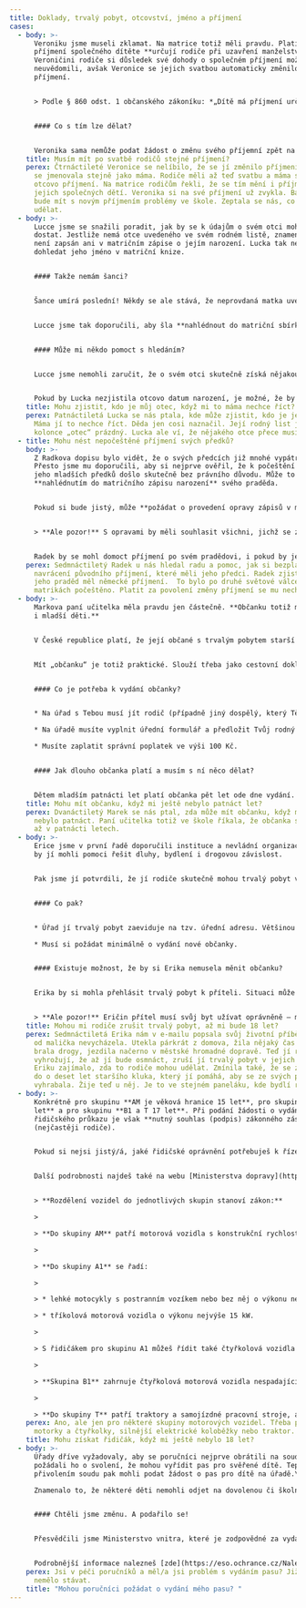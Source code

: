 ```yaml
---
title: Doklady, trvalý pobyt, otcovství, jméno a příjmení
cases:
  - body: >-
      Veroniku jsme museli zklamat. Na matrice totiž měli pravdu. Platí, že
      příjmení společného dítěte **určují rodiče při uzavření manželství**.
      Veroničini rodiče si důsledek své dohody o společném příjmení možná ani
      neuvědomili, avšak Veronice se jejich svatbou automaticky změnilo
      příjmení. 


      > Podle § 860 odst. 1 občanského zákoníku: *„Dítě má příjmení určené při uzavření manželství svých rodičů pro společné děti manželů.“* 


      #### Co s tím lze dělat? 


      Veronika sama nemůže podat žádost o změnu svého příjemní zpět na příjmení původní. Může ale požádat rodiče, aby na matrice podali žádost za ni. Budou však muset zaplatit správní poplatek ve výši 100 Kč.
    title: Musím mít po svatbě rodičů stejné příjmení?
    perex: Čtrnáctileté Veronice se nelíbilo, že se jí změnilo příjmení. Od narození
      se jmenovala stejně jako máma. Rodiče měli až teď svatbu a máma si vzala
      otcovo příjmení. Na matrice rodičům řekli, že se tím mění i příjmení
      jejich společných dětí. Veronika si na své příjmení už zvykla. Bála se, že
      bude mít s novým příjmením problémy ve škole. Zeptala se nás, co by mohla
      udělat.
  - body: >-
      Lucce jsme se snažili poradit, jak by se k údajům o svém otci mohla
      dostat. Jestliže nemá otce uvedeného ve svém rodném listě, znamená to, že
      není zapsán ani v matričním zápise o jejím narození. Lucka tak nemůže
      dohledat jeho jméno v matriční knize.


      #### Takže nemám šanci?


      Šance umírá poslední! Někdy se ale stává, že neprovdaná matka uvede otce svého dítěte na tzv. hlášení o narození, které vyplňuje v porodnici. Pak ale rodiče z nějakého důvodu nedojdou na matriku, aby učinili souhlasné prohlášení o určení otcovství. Otec tak není zapsán do matriky a na rodný list dítěte. Hlášení z porodnice je však podkladem pro matriční zápis a je uschováno v tzv. matriční sbírce listin. **Což byla pro Lucku dobrá zpráva.**


      Lucce jsme tak doporučili, aby šla **nahlédnout do matriční sbírky listin**. Dali jsme jí kontakt na konkrétní krajský úřad, který sbírku vede. Určuje se to podle místa narození dítěte. Lucce jsme doporučili, aby se na krajský úřad předem objednala po telefonu nebo e-mailem. Taky jsme ji poučili, že musí počítat s tím, že za nahlédnutí zaplatí 50 Kč.


      #### Může mi někdo pomoct s hledáním?


      Lucce jsme nemohli zaručit, že o svém otci skutečně získá nějakou informaci. Pokud by však v hlášení o jejím narození bylo uvedeno otcovo jméno, příjmení i datum narození, mohla by hledat dál. Pomoci by jí mohli na úřadě v místě jejího bydliště. Tam by mohla **podat žádost o zprostředkování kontaktu**. Zaplatit by za ni musela 500 Kč. 


      Pokud by Lucka nezjistila otcovo datum narození, je možné, že by vypátrala třeba alespoň jeho jméno a příjmení, případně další informace. Ty by jí mohly pomoci rozpovídat její mámu.
    title: Mohu zjistit, kdo je můj otec, když mi to máma nechce říct?
    perex: Patnáctiletá Lucka se nás ptala, kde může zjistit, kdo je jejím otcem.
      Máma jí to nechce říct. Děda jen cosi naznačil. Její rodný list je v
      kolonce „otec“ prázdný. Lucka ale ví, že nějakého otce přece musí mít.
  - title: Mohu nést nepočeštěné příjmení svých předků?
    body: >-
      Z Radkova dopisu bylo vidět, že o svých předcích již mnohé vypátral.
      Přesto jsme mu doporučili, aby si nejprve ověřil, že k počeštění příjmení
      jeho mladších předků došlo skutečně bez právního důvodu. Může to udělat
      **nahlédnutím do matričního zápisu narození** svého praděda.


      Pokud si bude jistý, může **požádat o provedení opravy zápisů v matričních knihách**. Matrika na jejich základě může vydat nové doklady. Všechny tyto úkony musí matrika udělat **bezplatně**.


      > **Ale pozor!** S opravami by měli souhlasit všichni, jichž se zápisy týkají. Po opravě rodných a oddacích listů si totiž budou muset vyřídit nové doklady (občanku, pas, řidičák nebo nejrůznější průkazky). 


      Radek by se mohl domoct příjmení po svém pradědovi, i pokud by jeho příbuzní se změnou nesouhlasili. Může na matrice **požádat o povolení změny příjmení za snížený správní poplatek**, neboť jeho současné příjmení úřady dříve zkomolily. Stálo by ho to však **100 Kč**.
    perex: Sedmnáctiletý Radek u nás hledal radu a pomoc, jak si bezplatně vymoci
      navrácení původního příjmení, které měli jeho předci. Radek zjistil, že
      jeho praděd měl německé příjmení.  To bylo po druhé světové válce v
      matrikách počeštěno. Platit za povolení změny příjmení se mu nechtělo.
  - body: >-
      Markova paní učitelka měla pravdu jen částečně. **Občanku totiž mohou mít
      i mladší děti.**


      V České republice platí, že její občané s trvalým pobytem starší patnácti let **mají povinnost** mít občanku. Mladší děti občanku mít **nemusí, ale mohou.** 


      Mít „občanku“ je totiž praktické. Slouží třeba jako cestovní doklad v zemích Evropské unie. Nemusíš tak mít pas, abys jel/a třeba do Rakouska, na Slovensko, do Chorvatska nebo do Francie. Občanskou také můžeš prokázat svůj věk – třeba když si budeš kupovat žákovskou jízdenku na autobus nebo dětskou vstupenku na koupaliště.


      #### Co je potřeba k vydání občanky?


      * Na úřad s Tebou musí jít rodič (případně jiný dospělý, který Tě má v péči a zastupuje Tě ze zákona nebo na základě rozhodnutí soudu – např. poručník, pěstoun, nebo ředitel dětského domova).

      * Na úřadě musíte vyplnit úřední formulář a předložit Tvůj rodný list. Pokud si úřad není jistý Tvým státním občanstvím, může požadovat i doložení osvědčení o státním občanství.

      * Musíte zaplatit správní poplatek ve výši 100 Kč.


      #### Jak dlouho občanka platí a musím s ní něco dělat? 


      Dětem mladším patnácti let platí občanka pět let ode dne vydání. O občanku se taky musíš starat. Zákon říká, že bys ji měl/a chránit před ztrátou, odcizením, zničením nebo nebezpečím zneužití.
    title: Mohu mít občanku, když mi ještě nebylo patnáct let?
    perex: Dvanáctiletý Marek se nás ptal, zda může mít občanku, když mu ještě
      nebylo patnáct. Paní učitelka totiž ve škole říkala, že občanka se vydává
      až v patnácti letech.
  - body: >-
      Erice jsme v první řadě doporučili instituce a nevládní organizace, které
      by jí mohli pomoci řešit dluhy, bydlení i drogovou závislost. 


      Pak jsme jí potvrdili, že jí rodiče skutečně mohou trvalý pobyt v jejich bytě zrušit (přesněji podat návrh na zrušení údaje o místu jejího trvalého pobytu). Zákon k takovému úkonu stanovuje dvě podmínky. Obě dvě pravděpodobně po nabytí plnoletosti splní – rodiče jí nedovolí v jejich bytě bydlet (čímž zanikne její užívací právo k bytu) a fakticky nebude v jejich bytě bydlet.


      #### Co pak? 


      * Úřad jí trvalý pobyt zaeviduje na tzv. úřední adresu. Většinou se jedná o adresu městského úřadu, magistrátu nebo úřadu městské části.  

      * Musí si požádat minimálně o vydání nové občanky. 


      #### Existuje možnost, že by si Erika nemusela měnit občanku? 


      Erika by si mohla přehlásit trvalý pobyt k příteli. Situaci může malinko zkomplikovat to, že žije v domě na stejné adrese. Na úřadech občas nevědí, jak tuto situaci řešit. Místo trvalého pobytu je totiž evidováno k číslu domu, nikoliv k bytu. Takže vlastně ani nejde o změnu. Ale je třeba o tom sepsat protokol a vyžádat si jeho kopii. Pokud to Erika udělá, nebude si muset žádat o novou občanku. 


      > **Ale pozor!** Eričin přítel musí svůj byt užívat oprávněně – měl by být jeho majitelem, nebo v něm bydlet na základě smlouvy s majitelem. Zároveň je nejlepší, pokud Erika půjde na úřad spolu s přítelem. Přítel musí souhlasit, že u něj může bydlet, a že jí dává souhlas se „změnou místa trvalého pobytu“.
    title: Mohou mi rodiče zrušit trvalý pobyt, až mi bude 18 let?
    perex: Sedmnáctiletá Erika nám v e-mailu popsala svůj životní příběh. S rodiči
      od malička nevycházela. Utekla párkrát z domova, žila nějaký čas s partou,
      brala drogy, jezdila načerno v městské hromadné dopravě. Teď jí rodiče
      vyhrožují, že až jí bude osmnáct, zruší jí trvalý pobyt v jejich bytě.
      Eriku zajímalo, zda to rodiče mohou udělat. Zmínila také, že se zamilovala
      do o deset let staršího kluka, který jí pomáhá, aby se ze svých problémů
      vyhrabala. Žije teď u něj. Je to ve stejném paneláku, kde bydlí rodiče.
  - body: >-
      Konkrétně pro skupinu **AM je věková hranice 15 let**, pro skupinu **A1 16
      let** a pro skupinu **B1 a T 17 let**. Při podání žádosti o vydání
      řidičského průkazu je však **nutný souhlas (podpis) zákonného zástupce**
      (nejčastěji rodiče).


      Pokud si nejsi jistý/á, jaké řidičské oprávnění potřebuješ k řízení konkrétního vozidla, obrať se na kterýkoliv **registr řidičů** (tj. úřady obcí s rozšířenou působností, typicky městské úřady a magistráty). Při pokládání dotazu uveď technické specifikace vozidla, které chceš řídit – počet kol, typ motoru (spalovací či elektrický), výkon motoru, zdvihový objem válců, hmotnost vozidla atd.. 


      Další podrobnosti najdeš také na webu [Ministerstva dopravy](https://www.mdcr.cz/Zivotni-situace/Ridicske-prukazy/Cesky-RP). 


      > **Rozdělení vozidel do jednotlivých skupin stanoví zákon:**

      >

      > **Do skupiny AM** patří motorová vozidla s konstrukční rychlostí do 45 km/h. Dvoukolová vozidla jsou dále omezena objemem válců spalovacího motoru do 50 cm3 a výkonem elektrického motoru do 4 kW. Do této kategorie tak mohou patřit i některé elektrické koloběžky. Obdobné omezení platí pro tříkolová vozidla. Vozidla čtyřkolová jsou pak omezena hmotností v nenaloženém stavu do 350 kg a motorem do 50 cm3 nebo jiným motorem s výkonem do 4 kW. 

      >

      > **Do skupiny A1** se řadí:

      >

      > * lehké motocykly s postranním vozíkem nebo bez něj o výkonu nejvýše 11 kW a s poměrem výkonu/hmotnosti nejvýše 0,1 kW/kg a se zdvihovým objemem spalovacího motoru nepřevyšujícím 125 cm3,

      > * tříkolová motorová vozidla o výkonu nejvýše 15 kW.

      >

      > S řidičákem pro skupinu A1 můžeš řídit také čtyřkolová vozidla o výkonu motoru do 15 kW, s hmotností v nenaloženém stavu do 400 kg a se zdvihovým objemem spalovacího motoru do 125 cm3.

      >

      > **Skupina B1** zahrnuje čtyřkolová motorová vozidla nespadající do skupiny AM, jejichž výkon není větší než 15 kW a hmotnost v nenaloženém stavu nepřevyšuje 400 kg nebo 550 kg u vozidel určených k přepravě zboží. S řidičákem pro skupinu B1 můžeš řídit i tříkolová vozidla ze skupiny AM.

      >

      > **Do skupiny T** patří traktory a samojízdné pracovní stroje, a to i s přípojným vozidlem.
    perex: Ano, ale jen pro některé skupiny motorových vozidel. Třeba pro menší
      motorky a čtyřkolky, silnější elektrické koloběžky nebo traktor.
    title: Mohu získat řidičák, když mi ještě nebylo 18 let?
  - body: >-
      Úřady dříve vyžadovaly, aby se poručníci nejprve obrátili na soud a
      požádali ho o svolení, že mohou vyřídit pas pro svěřené dítě. Teprve s
      přivolením soudu pak mohli podat žádost o pas pro dítě na úřadě.\

      Znamenalo to, že některé děti nemohli odjet na dovolenou či školní zájezd do zahraničí, protože soud o žádosti poručníků nestihl včas rozhodnout.


      #### Chtěli jsme změnu. A podařilo se!


      Přesvědčili jsme Ministerstvo vnitra, které je zodpovědné za vydávání dokladů, že požadavek úřadů nemá oporu v zákoně. Od podzimu 2018 tak úřady nevyžadují, aby poručníci k žádosti o pas pro svěřené dítě dokládali rozhodnutí soudu. Poručníci tak mohou žádat o pas rovnou, sami a bez dalšího. 


      Podrobnější informace nalezneš [zde](https://eso.ochrance.cz/Nalezene/Edit/6132).
    perex: Jsi v péči poručníků a měl/a jsi problém s vydáním pasu? Již by se to
      nemělo stávat.
    title: "Mohou poručníci požádat o vydání mého pasu? "
---
```

